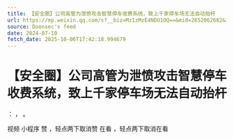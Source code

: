 ```yaml
---
title: 【安全圈】公司高管为泄愤攻击智慧停车收费系统，致上千家停车场无法自动抬杆
url: https://mp.weixin.qq.com/s?__biz=MzIzMzE4NDU1OQ==&mid=2652062682&idx=1&sn=1e80159f663da6e970014bb77fe59658
source: Doonsec's feed
date: 2024-07-10
fetch_date: 2025-10-06T17:42:18.994679
---
```


# 【安全圈】公司高管为泄愤攻击智慧停车收费系统，致上千家停车场无法自动抬杆

：
，
。

视频
小程序
赞
，轻点两下取消赞
在看
，轻点两下取消在看